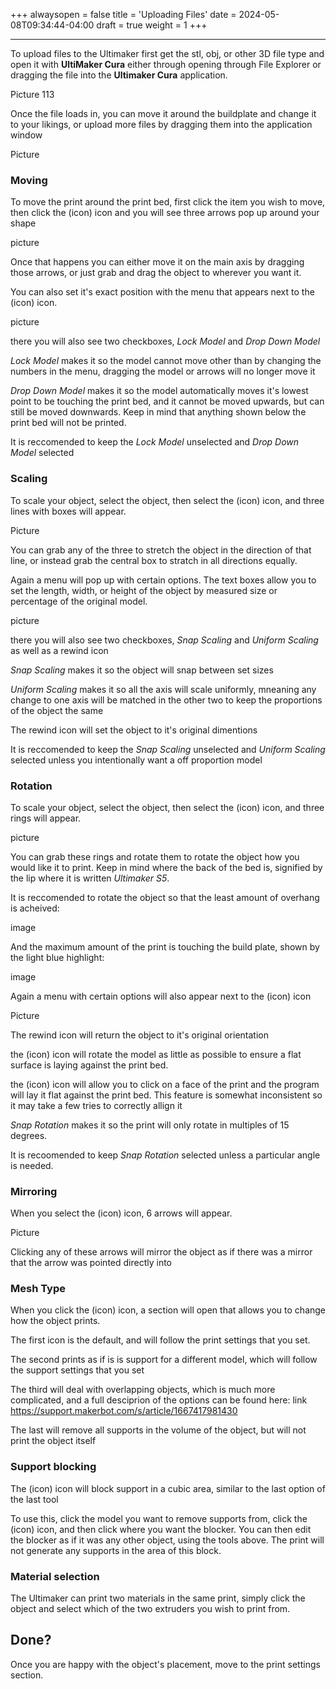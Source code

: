 +++
alwaysopen = false
title = 'Uploading Files'
date = 2024-05-08T09:34:44-04:00
draft = true
weight = 1
+++

---

To upload files to the Ultimaker first get the stl, obj, or other 3D file type and open it with **UltiMaker Cura** either through opening through File Explorer or dragging the file into the **Ultimaker Cura** application. 

Picture 113

Once the file loads in, you can move it around the buildplate and change it to your likings, or upload more files by dragging them into the application window

Picture

### Moving

To move the print around the print bed, first click the item you wish to move, then click the (icon) icon and you will see three arrows pop up around your shape

picture

Once that happens you can either move it on the main axis by dragging those arrows, or just grab and drag the object to wherever you want it. 

You can also set it's exact position with the menu that appears next to the (icon) icon.

picture

there you will also see two checkboxes, *Lock Model* and *Drop Down Model*

*Lock Model* makes it so the model cannot move other than by changing the numbers in the menu, dragging the model or arrows will no longer move it 

*Drop Down Model* makes it so the model automatically moves it's lowest point to be touching the print bed, and it cannot be moved upwards, but can still be moved downwards. Keep in mind that anything shown below the print bed will not be printed.

It is reccomended to keep the *Lock Model* unselected and *Drop Down Model* selected

### Scaling

To scale your object, select the object, then select the (icon) icon, and three lines with boxes will appear. 

Picture

You can grab any of the three to stretch the object in the direction of that line, or instead grab the central box to stratch in all directions equally. 

Again a menu will pop up with certain options. The text boxes allow you to set the length, width, or height of the object by measured size or percentage of the original model.

picture

there you will also see two checkboxes, *Snap Scaling* and *Uniform Scaling* as well as a rewind icon

*Snap Scaling* makes it so the object will snap between set sizes

*Uniform Scaling* makes it so all the axis will scale uniformly, mneaning any change to one axis will be matched in the other two to keep the proportions of the object the same

The rewind icon will set the object to it's original dimentions

It is reccomended to keep the *Snap Scaling* unselected and *Uniform Scaling* selected unless you intentionally want a off proportion model

### Rotation

To scale your object, select the object, then select the (icon) icon, and three rings will appear.

picture

You can grab these rings and rotate them to rotate the object how you would like it to print. Keep in mind where the back of the bed is, signified by the lip where it is written *Ultimaker S5*. 

It is reccomended to rotate the object so that the least amount of overhang is acheived:

image

And the maximum amount of the print is touching the build plate, shown by the light blue highlight:

image

Again a menu with certain options will also appear next to the (icon) icon

Picture

The rewind icon will return the object to it's original orientation

the (icon) icon will rotate the model as little as possible to ensure a flat surface is laying against the print bed.

the (icon) icon will allow you to click on a face of the print and the program will lay it flat against the print bed. This feature is somewhat inconsistent so it may take a few tries to correctly allign it

*Snap Rotation* makes it so the print will only rotate in multiples of 15 degrees.

It is recoomended to keep *Snap Rotation* selected unless a particular angle is needed.

### Mirroring

When you select the (icon) icon, 6 arrows will appear. 

Picture

Clicking any of these arrows will mirror the object as if there was a mirror that the arrow was pointed directly into

### Mesh Type

When you click the (icon) icon, a section will open that allows you to change how the object prints.

The first icon is the default, and will follow the print settings that you set.

The second prints as if is is support for a different model, which will follow the support settings that you set

The third will deal with overlapping objects, which is much more complicated, and a full desciprion of the options can be found here: link https://support.makerbot.com/s/article/1667417981430

The last will remove all supports in the volume of the object, but will not print the object itself

### Support blocking

The (icon) icon will block support in a cubic area, similar to the last option of the last tool

To use this, click the model you want to remove supports from, click the (icon) icon, and then click where you want the blocker. You can then edit the blocker as if it was any other object, using the tools above. The print will not generate any supports in the area of this block.

### Material selection

The Ultimaker can print two materials in the same print, simply click the object and select which of the two extruders you wish to print from.

## Done?

Once you are happy with the object's placement, move to the print settings section.





